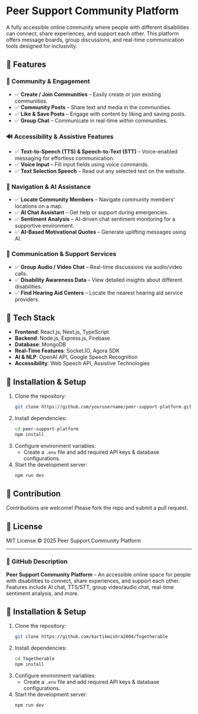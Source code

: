 # Peer Support Community Platform

A fully accessible online community where people with different disabilities can connect, share experiences, and support each other. This platform offers message boards, group discussions, and real-time communication tools designed for inclusivity.

## 🌟 Features

### 🏡 Community & Engagement
- ✅ **Create / Join Communities** – Easily create or join existing communities.
- ✅ **Community Posts** – Share text and media in the communities.
- ✅ **Like & Save Posts** – Engage with content by liking and saving posts.
- ✅ **Group Chat** – Communicate in real-time within communities.

### 🔊 Accessibility & Assistive Features
- ✅ **Text-to-Speech (TTS) & Speech-to-Text (STT)** – Voice-enabled messaging for effortless communication.
- ✅ **Voice Input** – Fill input fields using voice commands.
- ✅ **Text Selection Speech** – Read out any selected text on the website.

### 📍 Navigation & AI Assistance
- ✅ **Locate Community Members** – Navigate community members' locations on a map.
- ✅ **AI Chat Assistant** – Get help or support during emergencies.
- ✅ **Sentiment Analysis** – AI-driven chat sentiment monitoring for a supportive environment.
- ✅ **AI-Based Motivational Quotes** – Generate uplifting messages using AI.

### 🎥 Communication & Support Services
- ✅ **Group Audio / Video Chat** – Real-time discussions via audio/video calls.
- ✅ **Disability Awareness Data** – View detailed insights about different disabilities.
- ✅ **Find Hearing Aid Centers** – Locate the nearest hearing aid service providers.

## 🚀 Tech Stack
- **Frontend**: React.js, Next.js, TypeScript
- **Backend**: Node.js, Express.js, Firebase
- **Database**: MongoDB
- **Real-Time Features**: Socket.IO, Agora SDK
- **AI & NLP**: OpenAI API, Google Speech Recognition
- **Accessibility**: Web Speech API, Assistive Technologies

## 📌 Installation & Setup

1. Clone the repository:
   ```sh
   git clone https://github.com/yourusername/peer-support-platform.git
   ```
2. Install dependencies:
   ```sh
   cd peer-support-platform
   npm install
   ```
3. Configure environment variables:
   - Create a `.env` file and add required API keys & database configurations.
4. Start the development server:
   ```sh
   npm run dev
   ```

## 🤝 Contribution
Contributions are welcome! Please fork the repo and submit a pull request.

## 📜 License
MIT License © 2025 Peer Support Community Platform

---

### 🌟 GitHub Description
**Peer Support Community Platform** – An accessible online space for people with disabilities to connect, share experiences, and support each other. Features include AI chat, TTS/STT, group video/audio chat, real-time sentiment analysis, and more.

## 📌 Installation & Setup

1. Clone the repository:
   ```sh
   git clone https://github.com/kartikmishra2004/Togetherable
   ```
2. Install dependencies:
   ```sh
   cd Togetherable
   npm install
   ```
3. Configure environment variables:
   - Create a `.env` file and add required API keys & database configurations.
4. Start the development server:
   ```sh
   npm run dev
   ```